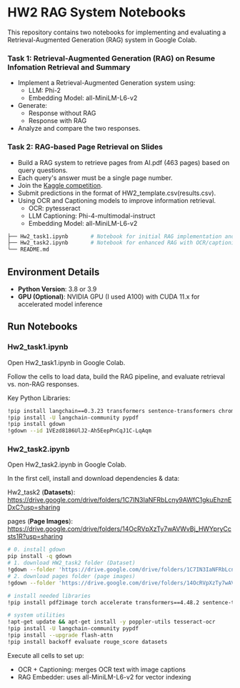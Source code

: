 # HW2 RAG System Notebooks

This repository contains two notebooks for implementing and evaluating a Retrieval-Augmented Generation (RAG) system in Google Colab.

### **Task 1**: Retrieval-Augmented Generation (RAG) on Resume Infomation Retrieval and Summary
- Implement a Retrieval-Augmented Generation system using:
  - LLM: Phi-2
  - Embedding Model: all-MiniLM-L6-v2
- Generate:
  - Response without RAG
  - Response with RAG
- Analyze and compare the two responses.

### **Task 2**: RAG-based Page Retrieval on Slides
- Build a RAG system to retrieve pages from AI.pdf (463 pages) based on query questions.
- Each query's answer must be a single page number.
- Join the [Kaggle competition](https://www.kaggle.com/t/e5a90293e822445b98a7d60be57aa67c).
- Submit predictions in the format of HW2_template.csv(results.csv).
- Using OCR and Captioning models to improve information retrieval.
  - OCR: pytesseract
  - LLM Captioning: Phi-4-multimodal-instruct
  - Embedding Model: all-MiniLM-L6-v2

```bash
├── Hw2_task1.ipynb       # Notebook for initial RAG implementation and analysis in Resume
├── Hw2_task2.ipynb       # Notebook for enhanced RAG with OCR/captioning and page-level reasoning
└── README.md             
```

## Environment Details

- **Python Version**: 3.8 or 3.9
- **GPU (Optional)**: NVIDIA GPU (I used A100) with CUDA 11.x for accelerated model inference

## Run Notebooks

### Hw2_task1.ipynb
Open Hw2_task1.ipynb in Google Colab.

Follow the cells to load data, build the RAG pipeline, and evaluate retrieval vs. non-RAG responses.

Key Python Libraries:

```bash
!pip install langchain==0.3.23 transformers sentence-transformers chromadb torch accelerate
!pip install -U langchain-community pypdf
!pip install gdown
!gdown --id 1VEzd8186UlJ2-Ah5EepPnCqJ1C-LqAqm
```

### Hw2_task2.ipynb
Open Hw2_task2.ipynb in Google Colab.

In the first cell, install and download dependencies & data:

Hw2_task2 (**Datasets**): https://drive.google.com/drive/folders/1C7IN3IaNFRbLcny9AWfC1gkuEhznEDxC?usp=sharing

pages (**Page Images**): https://drive.google.com/drive/folders/14OcRVpXzTy7wAVWvBj_HWYpryCcsts1R?usp=sharing


```bash
# 0. install gdown
pip install -q gdown
# 1. download HW2_task2 folder (Dataset)
!gdown --folder 'https://drive.google.com/drive/folders/1C7IN3IaNFRbLcny9AWfC1gkuEhznEDxC?usp=sharing' -O ./Hw2_task2
# 2. download pages folder (page images)
!gdown --folder 'https://drive.google.com/drive/folders/14OcRVpXzTy7wAVWvBj_HWYpryCcsts1R?usp=sharing' -O ./pages

# install needed libraries
!pip install pdf2image torch accelerate transformers==4.48.2 sentence-transformers chromadb pandas langchain faiss-cpu pillow pytesseract

# system utilities
!apt-get update && apt-get install -y poppler-utils tesseract-ocr
!pip install -U langchain-community pypdf
!pip install --upgrade flash-attn
!pip install backoff evaluate rouge_score datasets
```

Execute all cells to set up:
- OCR + Captioning: merges OCR text with image captions
- RAG Embedder: uses all-MiniLM-L6-v2 for vector indexing
